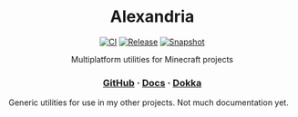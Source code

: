<div align="center">

# Alexandria
[![CI](https://img.shields.io/github/actions/workflow/status/aecsocket/alexandria/build.yml)](https://github.com/aecsocket/alexandria/actions/workflows/build.yml)
[![Release](https://img.shields.io/maven-central/v/io.github.aecsocket/alexandria-api?label=release)](https://central.sonatype.com/artifact/io.github.aecsocket/alexandria-api)
[![Snapshot](https://img.shields.io/nexus/s/io.github.aecsocket/alexandria-api?label=snapshot&server=https%3A%2F%2Fs01.oss.sonatype.org)](https://central.sonatype.com/artifact/io.github.aecsocket/alexandria-api)

Multiplatform utilities for Minecraft projects

### [GitHub](https://github.com/aecsocket/alexandria) · [Docs](https://aecsocket.github.io/alexandria) · [Dokka](https://aecsocket.github.io/alexandria/dokka)

</div>

Generic utilities for use in my other projects. Not much documentation yet.
